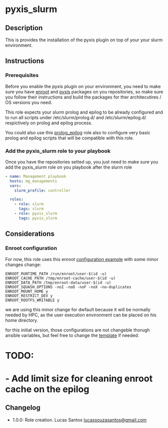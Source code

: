 # pyxis_slurm


## Description

This is provides the installation of the pyxis plugin on top of your your slurm environment.

## Instructions

### Prerequisites

Before you enable the pyxis plugin on your environment, you need to make sure you have [enroot](https://github.com/NVIDIA/enroot) and [pyxis](https://github.com/NVIDIA/pyxis) packages on you repositories, so make sure you follow their instructions and build the packages for ther architecutires / OS versions you need.

This role expects your slurm prolog and epilog to be already configured and to run all scripts under /etc/slurm/prolog.d/ and /etc/slurm/epilog.d/ respictively on prolog and epilog process.

You could also use this [prolog_epilog](https://github.com/santos-lucas/bluebanquise-lss-custom/tree/main/roles/prolog_epilog) role also to configure very basic prolog and epilog scripts that will be compatible with this role.

### Add the pyxis_slurm role to your playbook

Once you have the repositories setted up, you just need to make sure you add the pyxis_slurm role on you playbook after the slurm role

```yaml
- name: Management playbook 
  hosts: mg_managements
  vars:
    slurm_profile: controller

  roles:
    - role: slurm
      tags: slurm
    - role: pyxis_slurm
      tags: pyxis_slurm
```

## Considerations

### Enroot configuration

For now, this role uses this enroot [configuration example](https://github.com/NVIDIA/pyxis/wiki/Setup#enroot-configuration-example) with some minor changes change:

```
ENROOT_RUNTIME_PATH /run/enroot/user-$(id -u)
ENROOT_CACHE_PATH /tmp/enroot-cache/user-$(id -u)
ENROOT_DATA_PATH /tmp/enroot-data/user-$(id -u)
ENROOT_SQUASH_OPTIONS -noI -noD -noF -noX -no-duplicates
ENROOT_MOUNT_HOME y 
ENROOT_RESTRICT_DEV y
ENROOT_ROOTFS_WRITABLE y
```

we are using this minor change for dwfault because it will be normally needed by HPC, as the user execution environment can be placed on his home directory.

for this initial version, those configurations are not changeble thorugh ansible variables, but feel free to change the [template](templates/enroot.conf.j2) if needed.


# TODO:
# - Add limit size for cleaning enroot cache on the epilog  

## Changelog

* 1.0.0: Role creation. Lucas Santos <lucassouzasantos@gmail.com>
